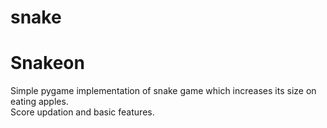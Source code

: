 # snake

# Snakeon
Simple pygame implementation of snake game which increases its size on eating apples.<br> 
Score updation and basic features.
